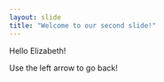 ```yaml
---
layout: slide
title: "Welcome to our second slide!"
---
```

Hello Elizabeth!

Use the left arrow to go back!
